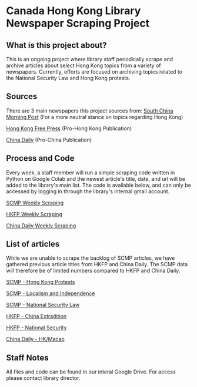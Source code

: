 # Canada Hong Kong Library Newspaper Scraping Project #

## What is this project about? ##
This is an ongoing project where library staff periodically scrape and archive articles about select Hong Kong topics from a variety of newspapers. Currently, efforts are focused on archiving topics related to the National Security Law and Hong Kong protests. 

## Sources ##
There are 3 main newspapers this project sources from:
[South China Morning Post](https://www.scmp.com/news/hong-kong) (For a more neutral stance on topics regarding Hong Kong)

[Hong Kong Free Press](https://hongkongfp.com/) (Pro-Hong Kong Publication)

[China Daily](https://www.chinadaily.com.cn/china/59b8d010a3108c54ed7dfc30) (Pro-China Publication)

## Process and Code ##
Every week, a staff member will run a simple scraping code written in Python on Google Colab and the newest article's title, date, and url will be added to the library's main list. The code is available below, and can only be accessed by logging in through the library's internal gmail account. 

[SCMP Weekly Scraping](https://colab.research.google.com/drive/1dKWI2hshPwqOoQcTzQBpwM9v2xz8ZuFF?authuser=1)

[HKFP Weekly Scraping](https://colab.research.google.com/drive/1A-ZQOS9cBTQ0b61FFeF1AN7p1hu4URmc?authuser=1)

[China Daily Weekly Scraping](https://colab.research.google.com/drive/1ErlRRLMr0oddfnkgSwCOLMQLI_oxzdVc?authuser=1)

## List of articles ##

While we are unable to scrape the backlog of SCMP articles, we have gathered previous article titles from HKFP and China Daily. The SCMP data will therefore be of limited numbers compared to HKFP and China Daily. 

[SCMP - Hong Kong Protests](https://drive.google.com/file/d/1-Lp4mSqiCkagOYmtaIsFT4CMGa155-aU/view?usp=sharing)

[SCMP - Localism and Independence](https://drive.google.com/file/d/1-Y1cNJkSehbcH-I__XGs6Km4liqkwmll/view?usp=sharing)

[SCMP - National Security Law](https://drive.google.com/file/d/1-QocZSMGBMqg-S5EaTnI93uACOYB0073/view?usp=sharing)

[HKFP - China Extradition](https://drive.google.com/file/d/1-1vZWi2mtyBLYHAjZRfb-Xd4450hOmor/view?usp=sharing)

[HKFP - National Security](https://drive.google.com/file/d/1-3dMPQhpBKQ4S6kTtDI3Eosvew3ALnb7/view?usp=sharing)

[China Daily - HK/Macao](https://drive.google.com/file/d/1d0h2Z2Jl60YhfYU_Zlp00HJak26zFVTK/view?usp=sharing)

## Staff Notes ##
All files and code can be found in our interal Google Drive. For access please contact library director.
